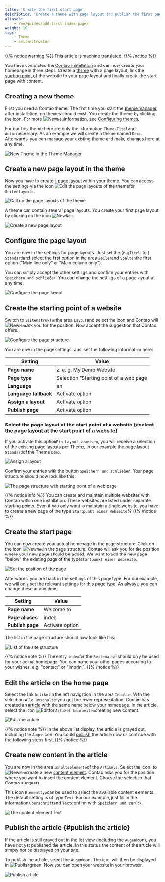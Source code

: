 ```yaml
---
title: 'Create the first start page'
description: 'Create a theme with page layout and publish the first page.'
aliases:
    - /en/guides/add-first-index-page/
weight: 10
tags:
    - Theme
    - Seitenstruktur
---
```


{{% notice warning %}}
This article is machine translated.
{{% /notice %}}

You have completed the [Contao installation](../../installation) and can now create your homepage in three steps: Create a [theme](../../theme-manager/themes-verwalten) with a page layout, link the[ starting point of](../../seitenstruktur/seiten-als-zentrale-elemente/#seitentypen) the website to your page layout and finally create the start page with content.

## Creating a new theme

First you need a Contao theme. The first time you start the [theme manager](../../theme-manager) after installation, no themes should exist. You create the theme by clicking the icon. For more ![New](/de/icons/new.svg?classes=icon)`Neu`information, see [Configuring themes](../../theme-manager/themes-verwalten/#themes-konfigurieren).

For our first theme here are only the information `Theme-Titel`and `Autor`necessary. As an example we will create a theme named `Demo`. Afterwards, you can manage your existing theme and make changes here at any time.

![New Theme in the Theme Manager](/de/guides/images/de/first-page/neues-theme-im-theme-manager.png?classes=shadow)

## Create a new page layout in the theme

Now you have to create a [page layout](../../theme-manager/seitenlayouts-verwalten) within your theme. You can access the settings via the icon ![Edit the page layouts of the theme](/de/icons/layout.svg?classes=icon)for `Seitenlayouts`.

![Call up the page layouts of the theme](/de/guides/images/de/first-page/die-seitenlayouts-des-themes-aufrufen.png?classes=shadow)

A theme can contain several page layouts. You create your first page layout by clicking on the icon ![New](/de/icons/new.svg?classes=icon)`Neu`.

![Create a new page layout](/de/guides/images/de/first-page/neues-seitenlayout-anlegen.png?classes=shadow)

## Configure the page layout

You are now in the settings for page layouts. Just set the (e.g`Titel`. to ) `Standard`and select the first option in the area `Zeilen`and `Spalten`the first option ("Main line only" or "Main column only").

You can simply accept the other settings and confirm your entries with `Speichern und schließen`. You can change the settings of a page layout at any time.

![Configure the page layout](/de/guides/images/de/first-page/das-seitenlayout-konfigurieren.png?classes=shadow)

## Create the starting point of a website

Switch to `Seitenstruktur`the area `Layout`and select the icon and Contao will ![New](/de/icons/new.svg?classes=icon)`Neu`ask you for the position. Now accept the suggestion that Contao offers.

![Configure the page structure](/de/guides/images/de/first-page/die-seitenstruktur-konfigurieren.png?classes=shadow)

You are now in the page settings. Just set the following information here:

| Setting | Value |
| ------- | ----- |
| **Page name** | z. e. g. My Demo Website |
| **Page type** | Selection "Starting point of a web page |
| **Language** | en |
| **Language fallback** | Activate option |
| **Assign a layout** | Activate option |
| **Publish page** | Activate option |

### Select the page layout at the start point of a website {#select the page layout at the start point of a website}

If you activate this option`Ein Layout zuweisen`, you will receive a selection of the existing page layouts per Theme, in our example the page layout `Standard`of the Theme `Demo`.

![Assign a layout](/de/guides/images/de/first-page/ein-layout-zuweisen.png?classes=shadow)

Confirm your entries with the button `Speichern und schließen`. Your page structure should now look like this:

![The page structure with starting point of a web page](/de/guides/images/de/first-page/die-seitenstruktur-mit-dem-neuen-startpunkt.png?classes=shadow)

{{% notice info %}}
You can create and maintain multiple websites with Contao within one installation. These websites are listed under separate starting points. Even if you only want to maintain a single website, you have to create a new page of the type `Startpunkt einer Webseite`%
{{% /notice %}}

## Create the start page

You can now create your actual homepage in the page structure. Click on the icon ![New](/de/icons/new.svg?classes=icon)`Neu`in the page structure. Contao will ask you for the position where your new page should be added. We want to add the new page "below" the existing page of the type`Startpunkt einer Webseite`.

![Set the position of the page](/de/guides/images/de/first-page/position-der-seite-festlegen.png?classes=shadow)

Afterwards, you are back in the settings of this page type. For our example, we will only set the relevant settings for this page type. As always, you can change these at any time.

| Setting | Value |
| ------- | ----- |
| **Page name** | Welcome to |
| **Page aliases** | index |
| **Publish page** | Activate option |

The list in the page structure should now look like this:

![List of the site structure](/de/guides/images/de/first-page/liste-der-seitenstruktur.png?classes=shadow)

{{% notice note %}}
The entry `index`for the `Seitenalias`should only be used for your actual homepage. You can name your other pages according to your wishes: e.g. "contact" or "imprint".
{{% /notice %}}

## Edit the article on the home page

Select the link `Artikel`in the left navigation in the area `Inhalte`. With the selection `Alle umschalten`you get the lower representation. Contao has created an [article](../../artikelverwaltung/artikel) with the same name below your homepage. In the article, select the icon ![Edit](/de/icons/edit.svg?classes=icon)for `Artikel bearbeiten`creating new content.

![Edit the article](/de/guides/images/de/first-page/den-artikel-bearbeiten.png?classes=shadow)

{{% notice note %}}
In the above list display, the article is grayed out, including the `Augen`icon. You could [publish](#den-artikel-veroeffentlichen) the article now or continue with the following steps first. 
{{% /notice %}}

## Create new content in the article

You are now in the area `Inhaltselemente`of the `Artikels`. Select the icon ,to ![New](/de/icons/new.svg?classes=icon)`Neu`create a new [content element](../../artikelverwaltung/inhaltselemente). Contao asks you for the position where you want to insert the content element. Choose the selection that Contao suggests.

This icon `Elementtyp`can be used to select the available content elements. The default setting is of type `Text`. For our example, just fill in the information `Überschrift`and `Text`confirm with `Speichern und zurück`.

![The content element Text](/de/guides/images/de/first-page/das-inhaltselement-text.png?classes=shadow)

## Publish the article {#publish the article}

If the article is still grayed out in the list view (including the `Augen`icon), you have not yet published the article. In this status the content of the article will simply not be displayed on your site.

To publish the article, select the `Augen`icon. The icon will then be displayed in ![Publish](/de/icons/published.svg?classes=icon)green. Now you can open your website in your browser.

![Publish article](/de/guides/images/de/first-page/artikel-veroeffentlichen.png?classes=shadow)
